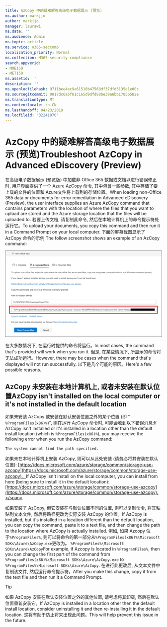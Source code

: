 ```yaml
---
title: AzCopy 中的疑难解答高级电子数据展示 (预览)
ms.author: markjjo
author: markjjo
manager: laurawi
ms.date: ''
ms.audience: Admin
ms.topic: article
ms.service: o365-seccomp
localization_priority: Normal
ms.collection: M365-security-compliance
search.appverid:
- MOE150
- MET150
ms.assetid: ''
description: ''
ms.openlocfilehash: 9711bee4ec9a61510b47568df37dfd3135e1e00c
ms.sourcegitcommit: 0017dc6a5f81c165d9dfd88be39a6bb17856582e
ms.translationtype: MT
ms.contentlocale: zh-CN
ms.lasthandoff: 04/23/2019
ms.locfileid: "32241070"
---
```

# <a name="troubleshoot-azcopy-in-advanced-ediscovery-preview"></a><span data-ttu-id="08541-102">AzCopy 中的疑难解答高级电子数据展示 (预览)</span><span class="sxs-lookup"><span data-stu-id="08541-102">Troubleshoot AzCopy in Advanced eDiscovery (Preview)</span></span>

<span data-ttu-id="08541-103">在高级电子数据展示 (预览版) 中加载非 Office 365 数据或文档以进行错误修正时, 用户界面提供了一个 Azure AzCopy 命令, 其中包含一些参数, 其中存储了要上载的文件的位置和 Azure文件将上载到的存储位置。</span><span class="sxs-lookup"><span data-stu-id="08541-103">When loading non-Office 365 data or documents for error remediation in Advanced eDiscovery (Preview), the user interface supplies an Azure AzCopy command that contains parameters with the location of where the files that you want to upload are stored and the Azure storage location that the files will be uploaded to.</span></span> <span data-ttu-id="08541-104">若要上传文档, 请复制此命令, 然后在本地计算机上的命令提示符处运行它。</span><span class="sxs-lookup"><span data-stu-id="08541-104">To upload your documents, you copy this command and then run it in a Command Prompt on your local computer.</span></span>  <span data-ttu-id="08541-105">下面的屏幕截图显示了 AzCopy 命令的示例:</span><span class="sxs-lookup"><span data-stu-id="08541-105">The follow screenshot shows an example of an AzCopy command:</span></span>

![上传非 Office 365 文件](../media/46ba68f6-af11-4e70-bb91-5fc7973516e3.png)

<span data-ttu-id="08541-107">在大多数情况下, 在运行时提供的命令将运行。</span><span class="sxs-lookup"><span data-stu-id="08541-107">In most cases, the command that's provided will work when you run it.</span></span> <span data-ttu-id="08541-108">但是, 在某些情况下, 所显示的命令将无法成功运行。</span><span class="sxs-lookup"><span data-stu-id="08541-108">However, there may be cases when the command that's displayed will not run successfully.</span></span> <span data-ttu-id="08541-109">以下是几个可能的原因。</span><span class="sxs-lookup"><span data-stu-id="08541-109">Here's a few possible reasons.</span></span>

## <a name="azcopy-isnt-installed-on-the-local-computer-or-its-not-installed-in-the-default-location"></a><span data-ttu-id="08541-110">AzCopy 未安装在本地计算机上, 或者未安装在默认位置</span><span class="sxs-lookup"><span data-stu-id="08541-110">AzCopy isn't installed on the local computer or it's not installed in the default location</span></span>

<span data-ttu-id="08541-111">如果未安装 AzCopy 或安装在默认安装位置之外的某个位置 (即 " `%ProgramFiles(x86)%`)", 则在运行 AzCopy 命令时, 可能会收到以下错误消息:</span><span class="sxs-lookup"><span data-stu-id="08541-111">If AzCopy isn't installed or it's installed in a location other than the default install location (which is `%ProgramFiles(x86)%`), you may receive the following error when you run the AzCopy command:</span></span>

    The system cannot find the path specified.

<span data-ttu-id="08541-112">如果未在本地计算机上安装 AzCopy, 则可以从此处安装 (请务必将其安装在默认位置): [https://docs.microsoft.com/azure/storage/common/storage-use-azcopy](https://docs.microsoft.com/azure/storage/common/storage-use-azcopy)。</span><span class="sxs-lookup"><span data-stu-id="08541-112">If AzCopy isn't install on the local computer, you can install from here (being sure to install it in the default location): [https://docs.microsoft.com/azure/storage/common/storage-use-azcopy](https://docs.microsoft.com/azure/storage/common/storage-use-azcopy).</span></span>


<span data-ttu-id="08541-113">如果安装了 AzCopy, 但它安装在与默认位置不同的位置, 则可以复制命令, 将其粘贴到文本文件, 然后将路径更改为实际安装 AzCopy 的位置。</span><span class="sxs-lookup"><span data-stu-id="08541-113">If AzCopy is installed, but it's installed in a location different than the default location, you can copy the command, paste it to a text file, and then change the path to the location where AzCopy is actually installed.</span></span> <span data-ttu-id="08541-114">例如, 如果 Azcopy 位于`%ProgramFiles%`, 则可以将命令的第一部分从`%ProgramFiles(x86)%\Microsoft SDKs\Azure\AzCopy.exe`更改为。 `%ProgramFiles%\Microsoft SDKs\Azure\AzCopy`</span><span class="sxs-lookup"><span data-stu-id="08541-114">For example, if Azcopy is located in `%ProgramFiles%`, then you can change the first part of the command from `%ProgramFiles(x86)%\Microsoft SDKs\Azure\AzCopy.exe` to `%ProgramFiles%\Microsoft SDKs\Azure\AzCopy`.</span></span> <span data-ttu-id="08541-115">在进行此更改后, 从文本文件中复制该文件, 然后运行命令提示符。</span><span class="sxs-lookup"><span data-stu-id="08541-115">After you make this change, copy it from the text file and then run it a Command Prompt.</span></span>

> [!TIP]
> <span data-ttu-id="08541-116">如果 AzCopy 安装在默认安装位置之外的其他位置, 请考虑将其卸载, 然后在默认位置重新安装它。</span><span class="sxs-lookup"><span data-stu-id="08541-116">If AzCopy is installed in a location other then the default install location, consider uninstalling it and then re-installing it in the default location.</span></span> <span data-ttu-id="08541-117">这将有助于防止将来出现此问题。</span><span class="sxs-lookup"><span data-stu-id="08541-117">This will help prevent this issue in the future.</span></span>